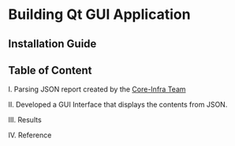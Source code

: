 # Building Qt GUI Application

## Installation Guide

## Table of Content

I. Parsing JSON report created by the [Core-Infra Team](https://github.com/Engin-Boot/monitor-pi-board-s1b11)

II. Developed a GUI Interface that displays the contents from JSON.

III. Results

IV. Reference



